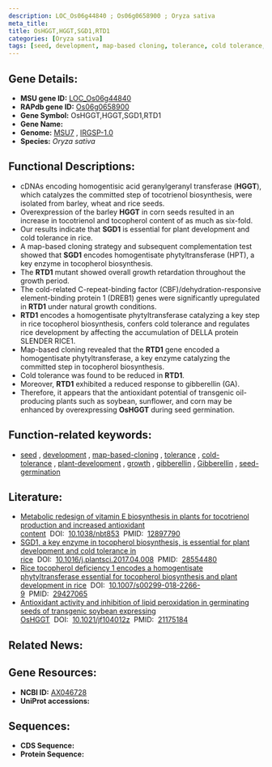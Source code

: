 ```yaml
---
description: LOC_Os06g44840 ; Os06g0658900 ; Oryza sativa
meta_title:
title: OsHGGT,HGGT,SGD1,RTD1
categories: [Oryza sativa]
tags: [seed, development, map-based cloning, tolerance, cold tolerance, plant development, growth, gibberellin, Gibberellin, seed germination]
---
```


## Gene Details:
- **MSU gene ID:** [LOC_Os06g44840](http://rice.uga.edu/cgi-bin/ORF_infopage.cgi?orf=LOC_Os06g44840)  
- **RAPdb gene ID:** [Os06g0658900](https://rapdb.dna.affrc.go.jp/locus/?name=Os06g0658900)  
- **Gene Symbol:** OsHGGT,HGGT,SGD1,RTD1
- **Gene Name:**
- **Genome:**  [MSU7](http://rice.uga.edu/)&nbsp;,&nbsp;[IRGSP-1.0](https://rapdb.dna.affrc.go.jp/download/irgsp1.html)
- **Species:** *Oryza sativa*

## Functional Descriptions:
   - cDNAs encoding homogentisic acid geranylgeranyl transferase (**HGGT**), which catalyzes the committed step of tocotrienol biosynthesis, were isolated from barley, wheat and rice seeds.
   - Overexpression of the barley **HGGT** in corn seeds resulted in an increase in tocotrienol and tocopherol content of as much as six-fold.
   - Our results indicate that **SGD1** is essential for plant development and cold tolerance in rice.
   - A map-based cloning strategy and subsequent complementation test showed that **SGD1** encodes homogentisate phytyltransferase (HPT), a key enzyme in tocopherol biosynthesis.
   - The **RTD1** mutant showed overall growth retardation throughout the growth period.
   - The cold-related C-repeat-binding factor (CBF)/dehydration-responsive element-binding protein 1 (DREB1) genes were significantly upregulated in **RTD1** under natural growth conditions.
   - **RTD1** encodes a homogentisate phytyltransferase catalyzing a key step in rice tocopherol biosynthesis, confers cold tolerance and regulates rice development by affecting the accumulation of DELLA protein SLENDER RICE1.
   - Map-based cloning revealed that the **RTD1** gene encoded a homogentisate phytyltransferase, a key enzyme catalyzing the committed step in tocopherol biosynthesis.
   - Cold tolerance was found to be reduced in **RTD1**.
   - Moreover, **RTD1** exhibited a reduced response to gibberellin (GA).
   - Therefore, it appears that the antioxidant potential of transgenic oil-producing plants such as soybean, sunflower, and corn may be enhanced by overexpressing **OsHGGT** during seed germination.

## Function-related keywords:
   - [seed](/tags/seed/)&nbsp;,&nbsp;[development](/tags/development/)&nbsp;,&nbsp;[map-based-cloning](/tags/map-based-cloning/)&nbsp;,&nbsp;[tolerance](/tags/tolerance/)&nbsp;,&nbsp;[cold-tolerance](/tags/cold-tolerance/)&nbsp;,&nbsp;[plant-development](/tags/plant-development/)&nbsp;,&nbsp;[growth](/tags/growth/)&nbsp;,&nbsp;[gibberellin](/tags/gibberellin/)&nbsp;,&nbsp;[Gibberellin](/tags/Gibberellin/)&nbsp;,&nbsp;[seed-germination](/tags/seed-germination/)

## Literature:
   - [Metabolic redesign of vitamin E biosynthesis in plants for tocotrienol production and increased antioxidant content](https://www.doi.org/10.1038/nbt853)&nbsp;&nbsp;DOI:&nbsp;&nbsp;[10.1038/nbt853](https://www.doi.org/10.1038/nbt853)&nbsp;&nbsp;PMID:&nbsp;&nbsp;[12897790](https://pubmed.ncbi.nlm.nih.gov/12897790/)
   - [SGD1, a key enzyme in tocopherol biosynthesis, is essential for plant development and cold tolerance in rice](https://www.doi.org/10.1016/j.plantsci.2017.04.008)&nbsp;&nbsp;DOI:&nbsp;&nbsp;[10.1016/j.plantsci.2017.04.008](https://www.doi.org/10.1016/j.plantsci.2017.04.008)&nbsp;&nbsp;PMID:&nbsp;&nbsp;[28554480](https://pubmed.ncbi.nlm.nih.gov/28554480/)
   - [Rice tocopherol deficiency 1 encodes a homogentisate phytyltransferase essential for tocopherol biosynthesis and plant development in rice](https://www.doi.org/10.1007/s00299-018-2266-9)&nbsp;&nbsp;DOI:&nbsp;&nbsp;[10.1007/s00299-018-2266-9](https://www.doi.org/10.1007/s00299-018-2266-9)&nbsp;&nbsp;PMID:&nbsp;&nbsp;[29427065](https://pubmed.ncbi.nlm.nih.gov/29427065/)
   - [Antioxidant activity and inhibition of lipid peroxidation in germinating seeds of transgenic soybean expressing OsHGGT](https://www.doi.org/10.1021/jf104012z)&nbsp;&nbsp;DOI:&nbsp;&nbsp;[10.1021/jf104012z](https://www.doi.org/10.1021/jf104012z)&nbsp;&nbsp;PMID:&nbsp;&nbsp;[21175184](https://pubmed.ncbi.nlm.nih.gov/21175184/)

## Related News:

## Gene Resources:
- **NCBI ID:**  [AX046728](http://www.ncbi.nlm.nih.gov/nuccore/AX046728)
- **UniProt accessions:** [](https://www.uniprot.org/uniprotkb//entry)

## Sequences:
- **CDS Sequence:**
- **Protein Sequence:**
